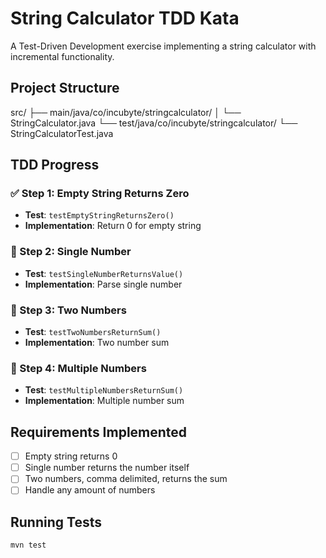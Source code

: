 # String Calculator TDD Kata

A Test-Driven Development exercise implementing a string calculator with incremental functionality.

## Project Structure

src/
├── main/java/co/incubyte/stringcalculator/
│   └── StringCalculator.java
└── test/java/co/incubyte/stringcalculator/
    └── StringCalculatorTest.java

## TDD Progress

### ✅ Step 1: Empty String Returns Zero

- **Test**: `testEmptyStringReturnsZero()`
- **Implementation**: Return 0 for empty string

### 🔄 Step 2: Single Number

- **Test**: `testSingleNumberReturnsValue()`
- **Implementation**: Parse single number

### 🔄 Step 3: Two Numbers

- **Test**: `testTwoNumbersReturnSum()`
- **Implementation**: Two number sum

### 🔄 Step 4: Multiple Numbers

- **Test**: `testMultipleNumbersReturnSum()`
- **Implementation**: Multiple number sum

## Requirements Implemented

- [ ] Empty string returns 0
- [ ] Single number returns the number itself
- [ ] Two numbers, comma delimited, returns the sum
- [ ] Handle any amount of numbers
<!-- - [ ] Handle new lines between numbers -->
<!-- - [ ] Support different delimiters -->
<!-- - [ ] Throw exception for negative numbers -->

## Running Tests

```bash
mvn test
